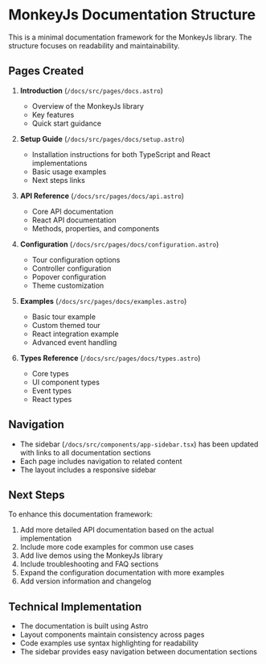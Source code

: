 # MonkeyJs Documentation Structure

This is a minimal documentation framework for the MonkeyJs library. The structure focuses on readability and maintainability.

## Pages Created

1. **Introduction** (`/docs/src/pages/docs.astro`)
   - Overview of the MonkeyJs library
   - Key features
   - Quick start guidance
2. **Setup Guide** (`/docs/src/pages/docs/setup.astro`)

   - Installation instructions for both TypeScript and React implementations
   - Basic usage examples
   - Next steps links

3. **API Reference** (`/docs/src/pages/docs/api.astro`)

   - Core API documentation
   - React API documentation
   - Methods, properties, and components

4. **Configuration** (`/docs/src/pages/docs/configuration.astro`)

   - Tour configuration options
   - Controller configuration
   - Popover configuration
   - Theme customization

5. **Examples** (`/docs/src/pages/docs/examples.astro`)

   - Basic tour example
   - Custom themed tour
   - React integration example
   - Advanced event handling

6. **Types Reference** (`/docs/src/pages/docs/types.astro`)
   - Core types
   - UI component types
   - Event types
   - React types

## Navigation

- The sidebar (`/docs/src/components/app-sidebar.tsx`) has been updated with links to all documentation sections
- Each page includes navigation to related content
- The layout includes a responsive sidebar

## Next Steps

To enhance this documentation framework:

1. Add more detailed API documentation based on the actual implementation
2. Include more code examples for common use cases
3. Add live demos using the MonkeyJs library
4. Include troubleshooting and FAQ sections
5. Expand the configuration documentation with more examples
6. Add version information and changelog

## Technical Implementation

- The documentation is built using Astro
- Layout components maintain consistency across pages
- Code examples use syntax highlighting for readability
- The sidebar provides easy navigation between documentation sections
